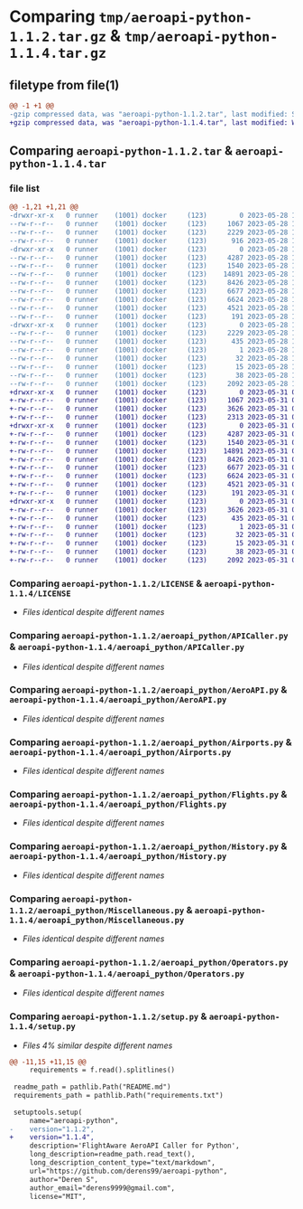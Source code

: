 # Comparing `tmp/aeroapi-python-1.1.2.tar.gz` & `tmp/aeroapi-python-1.1.4.tar.gz`

## filetype from file(1)

```diff
@@ -1 +1 @@
-gzip compressed data, was "aeroapi-python-1.1.2.tar", last modified: Sun May 28 17:39:40 2023, max compression
+gzip compressed data, was "aeroapi-python-1.1.4.tar", last modified: Wed May 31 06:58:14 2023, max compression
```

## Comparing `aeroapi-python-1.1.2.tar` & `aeroapi-python-1.1.4.tar`

### file list

```diff
@@ -1,21 +1,21 @@
-drwxr-xr-x   0 runner    (1001) docker     (123)        0 2023-05-28 17:39:40.181520 aeroapi-python-1.1.2/
--rw-r--r--   0 runner    (1001) docker     (123)     1067 2023-05-28 17:39:30.000000 aeroapi-python-1.1.2/LICENSE
--rw-r--r--   0 runner    (1001) docker     (123)     2229 2023-05-28 17:39:40.181520 aeroapi-python-1.1.2/PKG-INFO
--rw-r--r--   0 runner    (1001) docker     (123)      916 2023-05-28 17:39:30.000000 aeroapi-python-1.1.2/README.md
-drwxr-xr-x   0 runner    (1001) docker     (123)        0 2023-05-28 17:39:40.181520 aeroapi-python-1.1.2/aeroapi_python/
--rw-r--r--   0 runner    (1001) docker     (123)     4287 2023-05-28 17:39:30.000000 aeroapi-python-1.1.2/aeroapi_python/APICaller.py
--rw-r--r--   0 runner    (1001) docker     (123)     1540 2023-05-28 17:39:30.000000 aeroapi-python-1.1.2/aeroapi_python/AeroAPI.py
--rw-r--r--   0 runner    (1001) docker     (123)    14891 2023-05-28 17:39:30.000000 aeroapi-python-1.1.2/aeroapi_python/Airports.py
--rw-r--r--   0 runner    (1001) docker     (123)     8426 2023-05-28 17:39:30.000000 aeroapi-python-1.1.2/aeroapi_python/Flights.py
--rw-r--r--   0 runner    (1001) docker     (123)     6677 2023-05-28 17:39:30.000000 aeroapi-python-1.1.2/aeroapi_python/History.py
--rw-r--r--   0 runner    (1001) docker     (123)     6624 2023-05-28 17:39:30.000000 aeroapi-python-1.1.2/aeroapi_python/Miscellaneous.py
--rw-r--r--   0 runner    (1001) docker     (123)     4521 2023-05-28 17:39:30.000000 aeroapi-python-1.1.2/aeroapi_python/Operators.py
--rw-r--r--   0 runner    (1001) docker     (123)      191 2023-05-28 17:39:30.000000 aeroapi-python-1.1.2/aeroapi_python/__init__.py
-drwxr-xr-x   0 runner    (1001) docker     (123)        0 2023-05-28 17:39:40.181520 aeroapi-python-1.1.2/aeroapi_python.egg-info/
--rw-r--r--   0 runner    (1001) docker     (123)     2229 2023-05-28 17:39:40.000000 aeroapi-python-1.1.2/aeroapi_python.egg-info/PKG-INFO
--rw-r--r--   0 runner    (1001) docker     (123)      435 2023-05-28 17:39:40.000000 aeroapi-python-1.1.2/aeroapi_python.egg-info/SOURCES.txt
--rw-r--r--   0 runner    (1001) docker     (123)        1 2023-05-28 17:39:40.000000 aeroapi-python-1.1.2/aeroapi_python.egg-info/dependency_links.txt
--rw-r--r--   0 runner    (1001) docker     (123)       32 2023-05-28 17:39:40.000000 aeroapi-python-1.1.2/aeroapi_python.egg-info/requires.txt
--rw-r--r--   0 runner    (1001) docker     (123)       15 2023-05-28 17:39:40.000000 aeroapi-python-1.1.2/aeroapi_python.egg-info/top_level.txt
--rw-r--r--   0 runner    (1001) docker     (123)       38 2023-05-28 17:39:40.181520 aeroapi-python-1.1.2/setup.cfg
--rw-r--r--   0 runner    (1001) docker     (123)     2092 2023-05-28 17:39:30.000000 aeroapi-python-1.1.2/setup.py
+drwxr-xr-x   0 runner    (1001) docker     (123)        0 2023-05-31 06:58:14.750123 aeroapi-python-1.1.4/
+-rw-r--r--   0 runner    (1001) docker     (123)     1067 2023-05-31 06:58:01.000000 aeroapi-python-1.1.4/LICENSE
+-rw-r--r--   0 runner    (1001) docker     (123)     3626 2023-05-31 06:58:14.750123 aeroapi-python-1.1.4/PKG-INFO
+-rw-r--r--   0 runner    (1001) docker     (123)     2313 2023-05-31 06:58:01.000000 aeroapi-python-1.1.4/README.md
+drwxr-xr-x   0 runner    (1001) docker     (123)        0 2023-05-31 06:58:14.750123 aeroapi-python-1.1.4/aeroapi_python/
+-rw-r--r--   0 runner    (1001) docker     (123)     4287 2023-05-31 06:58:01.000000 aeroapi-python-1.1.4/aeroapi_python/APICaller.py
+-rw-r--r--   0 runner    (1001) docker     (123)     1540 2023-05-31 06:58:01.000000 aeroapi-python-1.1.4/aeroapi_python/AeroAPI.py
+-rw-r--r--   0 runner    (1001) docker     (123)    14891 2023-05-31 06:58:01.000000 aeroapi-python-1.1.4/aeroapi_python/Airports.py
+-rw-r--r--   0 runner    (1001) docker     (123)     8426 2023-05-31 06:58:01.000000 aeroapi-python-1.1.4/aeroapi_python/Flights.py
+-rw-r--r--   0 runner    (1001) docker     (123)     6677 2023-05-31 06:58:01.000000 aeroapi-python-1.1.4/aeroapi_python/History.py
+-rw-r--r--   0 runner    (1001) docker     (123)     6624 2023-05-31 06:58:01.000000 aeroapi-python-1.1.4/aeroapi_python/Miscellaneous.py
+-rw-r--r--   0 runner    (1001) docker     (123)     4521 2023-05-31 06:58:01.000000 aeroapi-python-1.1.4/aeroapi_python/Operators.py
+-rw-r--r--   0 runner    (1001) docker     (123)      191 2023-05-31 06:58:01.000000 aeroapi-python-1.1.4/aeroapi_python/__init__.py
+drwxr-xr-x   0 runner    (1001) docker     (123)        0 2023-05-31 06:58:14.750123 aeroapi-python-1.1.4/aeroapi_python.egg-info/
+-rw-r--r--   0 runner    (1001) docker     (123)     3626 2023-05-31 06:58:14.000000 aeroapi-python-1.1.4/aeroapi_python.egg-info/PKG-INFO
+-rw-r--r--   0 runner    (1001) docker     (123)      435 2023-05-31 06:58:14.000000 aeroapi-python-1.1.4/aeroapi_python.egg-info/SOURCES.txt
+-rw-r--r--   0 runner    (1001) docker     (123)        1 2023-05-31 06:58:14.000000 aeroapi-python-1.1.4/aeroapi_python.egg-info/dependency_links.txt
+-rw-r--r--   0 runner    (1001) docker     (123)       32 2023-05-31 06:58:14.000000 aeroapi-python-1.1.4/aeroapi_python.egg-info/requires.txt
+-rw-r--r--   0 runner    (1001) docker     (123)       15 2023-05-31 06:58:14.000000 aeroapi-python-1.1.4/aeroapi_python.egg-info/top_level.txt
+-rw-r--r--   0 runner    (1001) docker     (123)       38 2023-05-31 06:58:14.750123 aeroapi-python-1.1.4/setup.cfg
+-rw-r--r--   0 runner    (1001) docker     (123)     2092 2023-05-31 06:58:01.000000 aeroapi-python-1.1.4/setup.py
```

### Comparing `aeroapi-python-1.1.2/LICENSE` & `aeroapi-python-1.1.4/LICENSE`

 * *Files identical despite different names*

### Comparing `aeroapi-python-1.1.2/aeroapi_python/APICaller.py` & `aeroapi-python-1.1.4/aeroapi_python/APICaller.py`

 * *Files identical despite different names*

### Comparing `aeroapi-python-1.1.2/aeroapi_python/AeroAPI.py` & `aeroapi-python-1.1.4/aeroapi_python/AeroAPI.py`

 * *Files identical despite different names*

### Comparing `aeroapi-python-1.1.2/aeroapi_python/Airports.py` & `aeroapi-python-1.1.4/aeroapi_python/Airports.py`

 * *Files identical despite different names*

### Comparing `aeroapi-python-1.1.2/aeroapi_python/Flights.py` & `aeroapi-python-1.1.4/aeroapi_python/Flights.py`

 * *Files identical despite different names*

### Comparing `aeroapi-python-1.1.2/aeroapi_python/History.py` & `aeroapi-python-1.1.4/aeroapi_python/History.py`

 * *Files identical despite different names*

### Comparing `aeroapi-python-1.1.2/aeroapi_python/Miscellaneous.py` & `aeroapi-python-1.1.4/aeroapi_python/Miscellaneous.py`

 * *Files identical despite different names*

### Comparing `aeroapi-python-1.1.2/aeroapi_python/Operators.py` & `aeroapi-python-1.1.4/aeroapi_python/Operators.py`

 * *Files identical despite different names*

### Comparing `aeroapi-python-1.1.2/setup.py` & `aeroapi-python-1.1.4/setup.py`

 * *Files 4% similar despite different names*

```diff
@@ -11,15 +11,15 @@
     requirements = f.read().splitlines()
 
 readme_path = pathlib.Path("README.md")
 requirements_path = pathlib.Path("requirements.txt")
 
 setuptools.setup(
     name="aeroapi-python",
-    version="1.1.2",
+    version="1.1.4",
     description='FlightAware AeroAPI Caller for Python',
     long_description=readme_path.read_text(),
     long_description_content_type="text/markdown",
     url="https://github.com/derens99/aeroapi-python",
     author="Deren S",
     author_email="derens9999@gmail.com",
     license="MIT",
```

